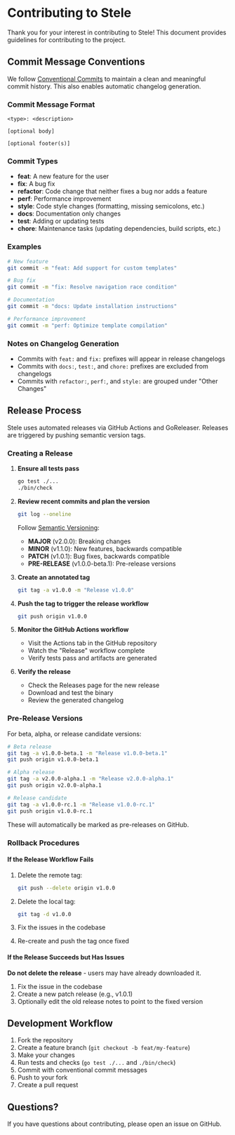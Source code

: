 # Contributing to Stele

Thank you for your interest in contributing to Stele! This document provides guidelines for contributing to the project.

## Commit Message Conventions

We follow [Conventional Commits](https://www.conventionalcommits.org/) to maintain a clean and meaningful commit history. This also enables automatic changelog generation.

### Commit Message Format

```
<type>: <description>

[optional body]

[optional footer(s)]
```

### Commit Types

- **feat**: A new feature for the user
- **fix**: A bug fix
- **refactor**: Code change that neither fixes a bug nor adds a feature
- **perf**: Performance improvement
- **style**: Code style changes (formatting, missing semicolons, etc.)
- **docs**: Documentation only changes
- **test**: Adding or updating tests
- **chore**: Maintenance tasks (updating dependencies, build scripts, etc.)

### Examples

```bash
# New feature
git commit -m "feat: Add support for custom templates"

# Bug fix
git commit -m "fix: Resolve navigation race condition"

# Documentation
git commit -m "docs: Update installation instructions"

# Performance improvement
git commit -m "perf: Optimize template compilation"
```

### Notes on Changelog Generation

- Commits with `feat:` and `fix:` prefixes will appear in release changelogs
- Commits with `docs:`, `test:`, and `chore:` prefixes are excluded from changelogs
- Commits with `refactor:`, `perf:`, and `style:` are grouped under "Other Changes"

## Release Process

Stele uses automated releases via GitHub Actions and GoReleaser. Releases are triggered by pushing semantic version tags.

### Creating a Release

1. **Ensure all tests pass**
   ```bash
   go test ./...
   ./bin/check
   ```

2. **Review recent commits and plan the version**
   ```bash
   git log --oneline
   ```

   Follow [Semantic Versioning](https://semver.org/):
   - **MAJOR** (v2.0.0): Breaking changes
   - **MINOR** (v1.1.0): New features, backwards compatible
   - **PATCH** (v1.0.1): Bug fixes, backwards compatible
   - **PRE-RELEASE** (v1.0.0-beta.1): Pre-release versions

3. **Create an annotated tag**
   ```bash
   git tag -a v1.0.0 -m "Release v1.0.0"
   ```

4. **Push the tag to trigger the release workflow**
   ```bash
   git push origin v1.0.0
   ```

5. **Monitor the GitHub Actions workflow**
   - Visit the Actions tab in the GitHub repository
   - Watch the "Release" workflow complete
   - Verify tests pass and artifacts are generated

6. **Verify the release**
   - Check the Releases page for the new release
   - Download and test the binary
   - Review the generated changelog

### Pre-Release Versions

For beta, alpha, or release candidate versions:

```bash
# Beta release
git tag -a v1.0.0-beta.1 -m "Release v1.0.0-beta.1"
git push origin v1.0.0-beta.1

# Alpha release
git tag -a v2.0.0-alpha.1 -m "Release v2.0.0-alpha.1"
git push origin v2.0.0-alpha.1

# Release candidate
git tag -a v1.0.0-rc.1 -m "Release v1.0.0-rc.1"
git push origin v1.0.0-rc.1
```

These will automatically be marked as pre-releases on GitHub.

### Rollback Procedures

#### If the Release Workflow Fails

1. Delete the remote tag:
   ```bash
   git push --delete origin v1.0.0
   ```

2. Delete the local tag:
   ```bash
   git tag -d v1.0.0
   ```

3. Fix the issues in the codebase

4. Re-create and push the tag once fixed

#### If the Release Succeeds but Has Issues

**Do not delete the release** - users may have already downloaded it.

1. Fix the issue in the codebase
2. Create a new patch release (e.g., v1.0.1)
3. Optionally edit the old release notes to point to the fixed version

## Development Workflow

1. Fork the repository
2. Create a feature branch (`git checkout -b feat/my-feature`)
3. Make your changes
4. Run tests and checks (`go test ./...` and `./bin/check`)
5. Commit with conventional commit messages
6. Push to your fork
7. Create a pull request

## Questions?

If you have questions about contributing, please open an issue on GitHub.
